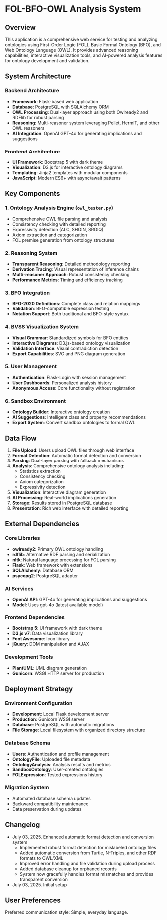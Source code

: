 # FOL-BFO-OWL Analysis System

## Overview

This application is a comprehensive web service for testing and analyzing ontologies using First-Order Logic (FOL), Basic Formal Ontology (BFO), and Web Ontology Language (OWL). It provides advanced reasoning capabilities, interactive visualization tools, and AI-powered analysis features for ontology development and validation.

## System Architecture

### Backend Architecture
- **Framework**: Flask-based web application
- **Database**: PostgreSQL with SQLAlchemy ORM
- **OWL Processing**: Dual-layer approach using both Owlready2 and RDFlib for robust parsing
- **Reasoning**: Multi-reasoner system leveraging Pellet, HermiT, and other OWL reasoners
- **AI Integration**: OpenAI GPT-4o for generating implications and suggestions

### Frontend Architecture
- **UI Framework**: Bootstrap 5 with dark theme
- **Visualization**: D3.js for interactive ontology diagrams
- **Templating**: Jinja2 templates with modular components
- **JavaScript**: Modern ES6+ with async/await patterns

## Key Components

### 1. Ontology Analysis Engine (`owl_tester.py`)
- Comprehensive OWL file parsing and analysis
- Consistency checking with detailed reporting
- Expressivity detection (ALC, SHOIN, SROIQ)
- Axiom extraction and categorization
- FOL premise generation from ontology structures

### 2. Reasoning System
- **Transparent Reasoning**: Detailed methodology reporting
- **Derivation Tracing**: Visual representation of inference chains
- **Multi-reasoner Approach**: Robust consistency checking
- **Performance Metrics**: Timing and efficiency tracking

### 3. BFO Integration
- **BFO-2020 Definitions**: Complete class and relation mappings
- **Validation**: BFO-compatible expression testing
- **Notation Support**: Both traditional and BFO-style syntax

### 4. BVSS Visualization System
- **Visual Grammar**: Standardized symbols for BFO entities
- **Interactive Diagrams**: D3.js-based ontology visualization
- **Validation Interface**: Visual contradiction detection
- **Export Capabilities**: SVG and PNG diagram generation

### 5. User Management
- **Authentication**: Flask-Login with session management
- **User Dashboards**: Personalized analysis history
- **Anonymous Access**: Core functionality without registration

### 6. Sandbox Environment
- **Ontology Builder**: Interactive ontology creation
- **AI Suggestions**: Intelligent class and property recommendations
- **Export System**: Convert sandbox ontologies to formal OWL

## Data Flow

1. **File Upload**: Users upload OWL files through web interface
2. **Format Detection**: Automatic format detection and conversion
3. **Parsing**: Dual-layer parsing with fallback mechanisms
4. **Analysis**: Comprehensive ontology analysis including:
   - Statistics extraction
   - Consistency checking
   - Axiom categorization
   - Expressivity detection
5. **Visualization**: Interactive diagram generation
6. **AI Processing**: Real-world implications generation
7. **Storage**: Results stored in PostgreSQL database
8. **Presentation**: Rich web interface with detailed reporting

## External Dependencies

### Core Libraries
- **owlready2**: Primary OWL ontology handling
- **rdflib**: Alternative RDF parsing and serialization
- **nltk**: Natural language processing for FOL parsing
- **Flask**: Web framework with extensions
- **SQLAlchemy**: Database ORM
- **psycopg2**: PostgreSQL adapter

### AI Services
- **OpenAI API**: GPT-4o for generating implications and suggestions
- **Model**: Uses gpt-4o (latest available model)

### Frontend Dependencies
- **Bootstrap 5**: UI framework with dark theme
- **D3.js v7**: Data visualization library
- **Font Awesome**: Icon library
- **jQuery**: DOM manipulation and AJAX

### Development Tools
- **PlantUML**: UML diagram generation
- **Gunicorn**: WSGI HTTP server for production

## Deployment Strategy

### Environment Configuration
- **Development**: Local Flask development server
- **Production**: Gunicorn WSGI server
- **Database**: PostgreSQL with automatic migrations
- **File Storage**: Local filesystem with organized directory structure

### Database Schema
- **Users**: Authentication and profile management
- **OntologyFile**: Uploaded file metadata
- **OntologyAnalysis**: Analysis results and metrics
- **SandboxOntology**: User-created ontologies
- **FOLExpression**: Tested expressions history

### Migration System
- Automated database schema updates
- Backward compatibility maintenance
- Data preservation during updates

## Changelog

- July 03, 2025. Enhanced automatic format detection and conversion system
  - Implemented robust format detection for mislabeled ontology files
  - Added automatic conversion from Turtle, N-Triples, and other RDF formats to OWL/XML
  - Improved error handling and file validation during upload process
  - Added database cleanup for orphaned records
  - System now gracefully handles format mismatches and provides transparent conversion
- July 03, 2025. Initial setup

## User Preferences

Preferred communication style: Simple, everyday language.